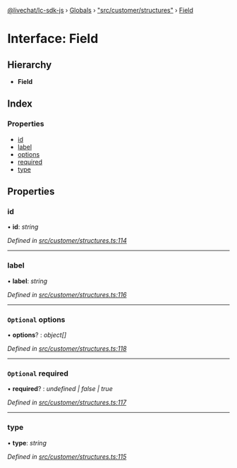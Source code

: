 [@livechat/lc-sdk-js](../README.md) › [Globals](../globals.md) › ["src/customer/structures"](../modules/_src_customer_structures_.md) › [Field](_src_customer_structures_.field.md)

# Interface: Field

## Hierarchy

* **Field**

## Index

### Properties

* [id](_src_customer_structures_.field.md#id)
* [label](_src_customer_structures_.field.md#label)
* [options](_src_customer_structures_.field.md#optional-options)
* [required](_src_customer_structures_.field.md#optional-required)
* [type](_src_customer_structures_.field.md#type)

## Properties

###  id

• **id**: *string*

*Defined in [src/customer/structures.ts:114](https://github.com/livechat/lc-sdk-js/blob/e25bbbb/src/customer/structures.ts#L114)*

___

###  label

• **label**: *string*

*Defined in [src/customer/structures.ts:116](https://github.com/livechat/lc-sdk-js/blob/e25bbbb/src/customer/structures.ts#L116)*

___

### `Optional` options

• **options**? : *object[]*

*Defined in [src/customer/structures.ts:118](https://github.com/livechat/lc-sdk-js/blob/e25bbbb/src/customer/structures.ts#L118)*

___

### `Optional` required

• **required**? : *undefined | false | true*

*Defined in [src/customer/structures.ts:117](https://github.com/livechat/lc-sdk-js/blob/e25bbbb/src/customer/structures.ts#L117)*

___

###  type

• **type**: *string*

*Defined in [src/customer/structures.ts:115](https://github.com/livechat/lc-sdk-js/blob/e25bbbb/src/customer/structures.ts#L115)*
